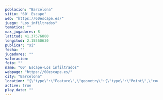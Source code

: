 ```yaml
---
poblacion: "Barcelona"
sitio: "60' Escape"
web: "https://60escape.es/"
juego: "Los infiltrados"
tematica: ""
max_jugadores: 8
latitud: 41.37576800
longitud: 2.15560630
publicar: "si"
fecha: ""
jugadores: ""
valoracion: 
foto: ""
name: "60' Escape-Los infiltrados"
webpage: "https://60escape.es/"
city: "Barcelona"
location: "{\"type\":\"Feature\",\"geometry\":{\"type\":\"Point\",\"coordinates\":[\"41,37576800\",\"2,15560630\"]}}"
active: true
play_date: ""
---
```

